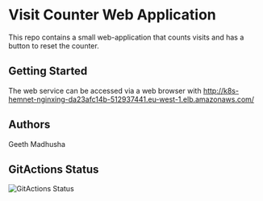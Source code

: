 # Visit Counter Web Application

This repo contains a small web-application that counts visits and has a button to reset the counter.

## Getting Started

The web service can be accessed via a web browser with http://k8s-hemnet-nginxing-da23afc14b-512937441.eu-west-1.elb.amazonaws.com/

## Authors

Geeth Madhusha

## GitActions Status
![GitActions Status](https://github.com/geethmd/hemnet-app/actions/workflows/dockerbuild.yml/badge.svg)